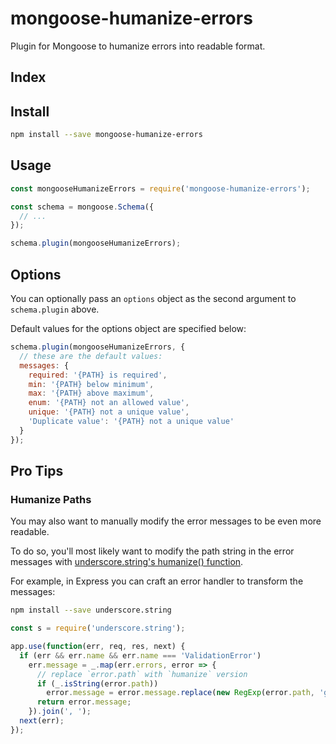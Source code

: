 
# mongoose-humanize-errors

Plugin for Mongoose to humanize errors into readable format.

## Index

<!-- START doctoc -->
<!-- END doctoc -->


## Install

```bash
npm install --save mongoose-humanize-errors
```


## Usage

```js
const mongooseHumanizeErrors = require('mongoose-humanize-errors');

const schema = mongoose.Schema({
  // ...
});

schema.plugin(mongooseHumanizeErrors);
```


## Options

You can optionally pass an `options` object as the second argument to `schema.plugin` above.

Default values for the options object are specified below:

```js
schema.plugin(mongooseHumanizeErrors, {
  // these are the default values:
  messages: {
    required: '{PATH} is required',
    min: '{PATH} below minimum',
    max: '{PATH} above maximum',
    enum: '{PATH} not an allowed value',
    unique: '{PATH} not a unique value',
    'Duplicate value': '{PATH} not a unique value'
  }
});
```

## Pro Tips

### Humanize Paths

You may also want to manually modify the error messages to be even more readable.

To do so, you'll most likely want to modify the path string in the error messages with [underscore.string's humanize() function][humanize].

For example, in Express you can craft an error handler to transform the messages:

```bash
npm install --save underscore.string
```

```js
const s = require('underscore.string');

app.use(function(err, req, res, next) {
  if (err && err.name && err.name === 'ValidationError')
    err.message = _.map(err.errors, error => {
      // replace `error.path` with `humanize` version
      if (_.isString(error.path))
        error.message = error.message.replace(new RegExp(error.path, 'g'), s.humanize(error.path));
      return error.message;
    }).join(', ');
  next(err);
});
```

[humanize]: https://epeli.github.io/underscore.string/#humanize-string-gt-string
